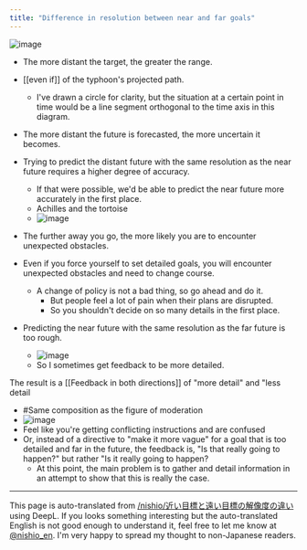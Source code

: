 ```yaml
---
title: "Difference in resolution between near and far goals"
---
```


![image](https://gyazo.com/b8bc47c198e5bba3aac4e1b8bd8f221a/thumb/1000)
- The more distant the target, the greater the range.
- [[even if]] of the typhoon's projected path.
    - I've drawn a circle for clarity, but the situation at a certain point in time would be a line segment orthogonal to the time axis in this diagram.
- The more distant the future is forecasted, the more uncertain it becomes.

- Trying to predict the distant future with the same resolution as the near future requires a higher degree of accuracy.
    - If that were possible, we'd be able to predict the near future more accurately in the first place.
    - Achilles and the tortoise
    - ![image](https://gyazo.com/ca831c5a3b95a0f40a0d4fc4cb443b57/thumb/1000)

- The further away you go, the more likely you are to encounter unexpected obstacles.
- Even if you force yourself to set detailed goals, you will encounter unexpected obstacles and need to change course.
    - A change of policy is not a bad thing, so go ahead and do it.
        - But people feel a lot of pain when their plans are disrupted.
        - So you shouldn't decide on so many details in the first place.


- Predicting the near future with the same resolution as the far future is too rough.
    - ![image](https://gyazo.com/856c9963d718252787727a74a6e2c438/thumb/1000)
    - So I sometimes get feedback to be more detailed.

The result is a [[Feedback in both directions]] of "more detail" and "less detail
- #Same composition as the figure of moderation
- ![image](https://gyazo.com/24800a7b4632dcfb1e93678750342097/thumb/1000)
- Feel like you're getting conflicting instructions and are confused
- Or, instead of a directive to "make it more vague" for a goal that is too detailed and far in the future, the feedback is, "Is that really going to happen?" but rather "Is it really going to happen?
    - At this point, the main problem is to gather and detail information in an attempt to show that this is really the case.



---
This page is auto-translated from [/nishio/近い目標と遠い目標の解像度の違い](https://scrapbox.io/nishio/近い目標と遠い目標の解像度の違い) using DeepL. If you looks something interesting but the auto-translated English is not good enough to understand it, feel free to let me know at [@nishio_en](https://twitter.com/nishio_en). I'm very happy to spread my thought to non-Japanese readers.